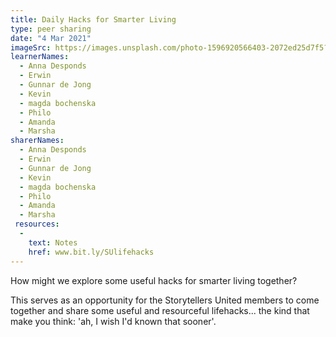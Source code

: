 ```yaml
---
title: Daily Hacks for Smarter Living
type: peer sharing
date: "4 Mar 2021"
imageSrc: https://images.unsplash.com/photo-1596920566403-2072ed25d7f5?ixid=MXwxMjA3fDB8MHxwaG90by1wYWdlfHx8fGVufDB8fHw%3D&ixlib=rb-1.2.1&auto=format&fit=crop&w=1500&q=80
learnerNames:
  - Anna Desponds
  - Erwin
  - Gunnar de Jong
  - Kevin
  - magda bochenska
  - Philo
  - Amanda
  - Marsha
sharerNames:
  - Anna Desponds
  - Erwin
  - Gunnar de Jong
  - Kevin
  - magda bochenska
  - Philo
  - Amanda
  - Marsha
 resources:
  -
    text: Notes
    href: www.bit.ly/SUlifehacks
---
```

How might we explore some useful hacks for smarter living together? 
<!--more-->
This serves as an opportunity for the Storytellers United members to come together and share some useful and resourceful lifehacks... the kind that make you think: 'ah, I wish I'd known that sooner'.
